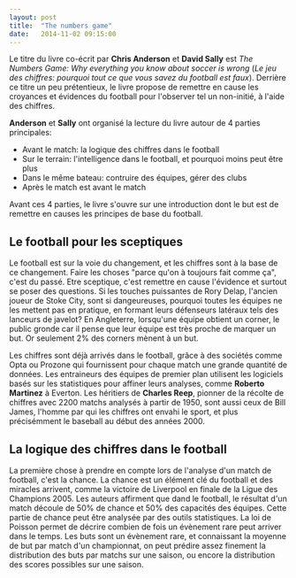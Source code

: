 ```yaml
---
layout: post
title:  "The numbers game"
date:   2014-11-02 09:15:00
---
```


Le titre du livre co-écrit par **Chris Anderson** et **David Sally** est *The Numbers Game: Why everything you know about soccer is wrong* (*Le jeu des chiffres: pourquoi tout ce que vous savez du football est faux*). Derrière ce titre un peu prétentieux, le livre propose de remettre en cause les croyances et évidences du football pour l'observer tel un non-initié, à l'aide des chiffres.

**Anderson** et **Sally** ont organisé la lecture du livre autour de 4 parties principales: 

 * Avant le match: la logique des chiffres dans le football
 * Sur le terrain: l'intelligence dans le football, et pourquoi moins peut être plus
 * Dans le même bateau: contruire des équipes, gérer des clubs
 * Après le match est avant le match

Avant ces 4 parties, le livre s'ouvre sur une introduction dont le but est de remettre en causes les principes de base du football.

## Le football pour les sceptiques

Le football est sur la voie du changement, et les chiffres sont à la base de ce changement. Faire les choses "parce qu'on à toujours fait comme ça", c'est du passé. Etre sceptique, c'est remettre en cause l'évidence et surtout se poser des questions. Si les touches puissantes de Rory Delap, l'ancien joueur de Stoke City, sont si dangeureuses, pourquoi toutes les équipes ne les mettent pas en pratique, en formant leurs défenseurs latéraux tels des lanceurs de javelot? En Angleterre, lorsqu'une équipe obtient un corner, le public gronde car il pense que leur équipe est très proche de marquer un but. Or seulement 2% des corners mènent à un but.

Les chiffres sont déjà arrivés dans le football, grâce à des sociétés comme Opta ou Prozone qui fournissent pour chaque match une grande quantité de données. Les entraineurs des équipes de premier plan utilisent les logiciels basés sur les statistiques pour affiner leurs analyses, comme **Roberto Martinez** à Everton. Les héritiers de **Charles Reep**, pionner de la récolte de chiffres avec 2200 matchs analysés à partir de 1950, sont aussi ceux de Bill James, l'homme par qui les chiffres ont envahi le sport, et plus précisémment le baseball au début des années 2000.

## La logique des chiffres dans le football

La première chose à prendre en compte lors de l'analyse d'un match de football, c'est la chance. La chance est un élément clé du football et des miracles arrivent, comme la victoire de Liverpool en finale de la Ligue des Champions 2005. Les auteurs affirment que dand le football, le résultat d'un match découle de 50% de chance et 50% des capacités des équipes. Cette partie de chance peut être analysée par des outils statistiques. La loi de Poisson permet de décrire combien de fois un évènement rare peut arriver dans le temps. Les buts sont un évènement rare, et connaissant la moyenne de but par match d'un championnat, on peut prédire assez finement la distribution des buts par matchs sur une saison, ou encore la distribution des scores possibles sur une saison.
